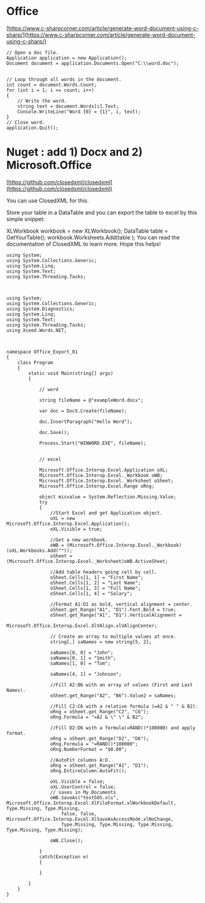 # Office

[https://www.c-sharpcorner.com/article/generate-word-document-using-c-sharp/](https://www.c-sharpcorner.com/article/generate-word-document-using-c-sharp/)

    // Open a doc file.
    Application application = new Application();
    Document document = application.Documents.Open("C:\\word.doc");
    
    
    // Loop through all words in the document.
    int count = document.Words.Count;
    for (int i = 1; i <= count; i++)
    {
        // Write the word.
        string text = document.Words[i].Text;
        Console.WriteLine("Word {0} = {1}", i, text);
    }
    // Close word.
    application.Quit();

# Nuget : add 1) Docx  and 2) Microsoft.Office

[https://github.com/closedxml/closedxml](https://github.com/closedxml/closedxml)

You can use ClosedXML for this.

Store your table in a DataTable and you can export the table to excel by this simple snippet:

XLWorkbook workbook = new XLWorkbook();
DataTable table = GetYourTable();
workbook.Worksheets.Add(table );
You can read the documentation of ClosedXML to learn more. Hope this helps!

    using System;
    using System.Collections.Generic;
    using System.Linq;
    using System.Text;
    using System.Threading.Tasks;
    
    
    
    using System;
    using System.Collections.Generic;
    using System.Diagnostics;
    using System.Linq;
    using System.Text;
    using System.Threading.Tasks;
    using Xceed.Words.NET;
    
    
    
    namespace Office_Export_01
    {
        class Program
        {
            static void Main(string[] args)
            {
    
                // word
    
                string fileName = @"exampleWord.docx";
    
                var doc = DocX.Create(fileName);
    
                doc.InsertParagraph("Hello Word");
    
                doc.Save();
    
                Process.Start("WINWORD.EXE", fileName);
    
    
                // excel
    
                Microsoft.Office.Interop.Excel.Application oXL;
                Microsoft.Office.Interop.Excel._Workbook oWB;
                Microsoft.Office.Interop.Excel._Worksheet oSheet;
                Microsoft.Office.Interop.Excel.Range oRng;
    
                object misvalue = System.Reflection.Missing.Value;
                try
                {
                    //Start Excel and get Application object.
                    oXL = new Microsoft.Office.Interop.Excel.Application();
                    oXL.Visible = true;
    
                    //Get a new workbook.
                    oWB = (Microsoft.Office.Interop.Excel._Workbook)(oXL.Workbooks.Add(""));
                    oSheet = (Microsoft.Office.Interop.Excel._Worksheet)oWB.ActiveSheet;
    
                    //Add table headers going cell by cell.
                    oSheet.Cells[1, 1] = "First Name";
                    oSheet.Cells[1, 2] = "Last Name";
                    oSheet.Cells[1, 3] = "Full Name";
                    oSheet.Cells[1, 4] = "Salary";
    
                    //Format A1:D1 as bold, vertical alignment = center.
                    oSheet.get_Range("A1", "D1").Font.Bold = true;
                    oSheet.get_Range("A1", "D1").VerticalAlignment =
                        Microsoft.Office.Interop.Excel.XlVAlign.xlVAlignCenter;
    
                    // Create an array to multiple values at once.
                    string[,] saNames = new string[5, 2];
    
                    saNames[0, 0] = "John";
                    saNames[0, 1] = "Smith";
                    saNames[1, 0] = "Tom";
    
                    saNames[4, 1] = "Johnson";
    
                    //Fill A2:B6 with an array of values (First and Last Names).
                    oSheet.get_Range("A2", "B6").Value2 = saNames;
    
                    //Fill C2:C6 with a relative formula (=A2 & " " & B2).
                    oRng = oSheet.get_Range("C2", "C6");
                    oRng.Formula = "=A2 & \" \" & B2";
    
                    //Fill D2:D6 with a formula(=RAND()*100000) and apply format.
                    oRng = oSheet.get_Range("D2", "D6");
                    oRng.Formula = "=RAND()*100000";
                    oRng.NumberFormat = "$0.00";
    
                    //AutoFit columns A:D.
                    oRng = oSheet.get_Range("A1", "D1");
                    oRng.EntireColumn.AutoFit();
    
                    oXL.Visible = false;
                    oXL.UserControl = false;
                    // saves in My Documents
                    oWB.SaveAs("test505.xls", Microsoft.Office.Interop.Excel.XlFileFormat.xlWorkbookDefault, Type.Missing, Type.Missing,
                        false, false, Microsoft.Office.Interop.Excel.XlSaveAsAccessMode.xlNoChange,
                        Type.Missing, Type.Missing, Type.Missing, Type.Missing, Type.Missing);
    
                    oWB.Close();
    
                } 
                catch(Exception e)
                {
    
                }
    
            }
        }
    }